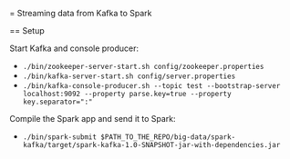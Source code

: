 = Streaming data from Kafka to Spark

== Setup

Start Kafka and console producer:
* `./bin/zookeeper-server-start.sh config/zookeeper.properties`
* `./bin/kafka-server-start.sh config/server.properties`
* `./bin/kafka-console-producer.sh --topic test --bootstrap-server localhost:9092 --property parse.key=true --property key.separator=":"`

Compile the Spark app and send it to Spark:
* `./bin/spark-submit $PATH_TO_THE_REPO/big-data/spark-kafka/target/spark-kafka-1.0-SNAPSHOT-jar-with-dependencies.jar`